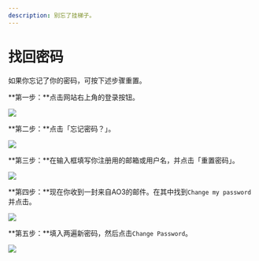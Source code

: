 ```yaml
---
description: 别忘了挂梯子。
---
```


# 找回密码

如果你忘记了你的密码，可按下述步骤重置。

**第一步：**点击网站右上角的登录按钮。

![](<../.gitbook/assets/MTXX\_MH20230313\_190603060 (1).jpg>)

**第二步：**点击「忘记密码？」。

![](../.gitbook/assets/MTXX\_MH20230313\_190806795.jpg)

**第三步：**在输入框填写你注册用的邮箱或用户名，并点击「重置密码」。

![](../.gitbook/assets/MTXX\_MH20230313\_191108668.jpg)

**第四步：**现在你收到一封来自AO3的邮件。在其中找到`Change my password`并点击。

![](../.gitbook/assets/MTXX\_MH20230313\_191504446.jpg)

**第五步：**填入两遍新密码，然后点击`Change Password`。

![](../.gitbook/assets/MTXX\_MH20230313\_191632081.jpg)
